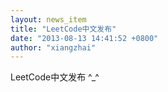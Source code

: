 ```yaml
---
layout: news_item
title: "LeetCode中文发布"
date: "2013-08-13 14:41:52 +0800"
author: "xiangzhai"
---
```


LeetCode中文发布 ^_^
